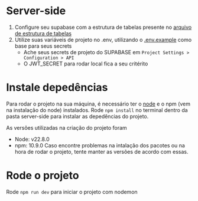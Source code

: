 # Server-side

1. Configure seu supabase com a estrutura de tabelas presente no [arquivo de estrutura de tabelas](./db_config/table_structure_dump.sql)
2. Utilize suas variáveis de projeto no .env, utilizando o [.env.example](./.env.example) como base para seus secrets
    * Ache seus secrets de projeto do SUPABASE em `Project Settings > Configuration > API`
    * O JWT_SECRET para rodar local fica a seu critérito

# Instale depedências

Para rodar o projeto na sua máquina, é necessário ter o [node](https://nodejs.org/pt/download) e o npm (vem na instalação do node) instalados. Rode `npm install` no terminal dentro da pasta server-side para instalar as depedências do projeto.

As versões utilizadas na criação do projeto foram
- Node: v22.8.0
- npm: 10.9.0
Caso encontre problemas na intalação dos pacotes ou na hora de rodar o projeto, tente manter as versões de acordo com essas.

# Rode o projeto

Rode `npm run dev` para iniciar o projeto com nodemon
